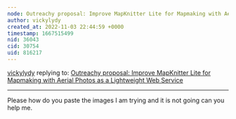 ```yaml
---
node: Outreachy proposal: Improve MapKnitter Lite for Mapmaking with Aerial Photos as a Lightweight Web Service
author: vickylydy
created_at: 2022-11-03 22:44:59 +0000
timestamp: 1667515499
nid: 36043
cid: 30754
uid: 816217
---
```




[vickylydy](../profile/vickylydy) replying to: [Outreachy proposal: Improve MapKnitter Lite for Mapmaking with Aerial Photos as a Lightweight Web Service](../notes/livingenaanasebh/11-03-2022/outreachy-proposal-improve-mapknitter-lite-for-mapmaking-with-aerial-photos-as-a-lightweight-web-service)

----
Please how do you paste the images I am trying and it is not going can you help me.